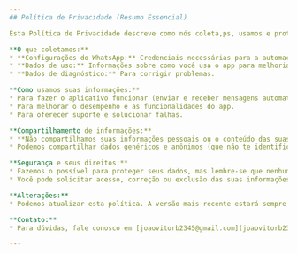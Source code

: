 ```yaml
---
## Política de Privacidade (Resumo Essencial)

Esta Política de Privacidade descreve como nós coleta,ps, usamos e protegemos suas informações ao automatizar mensagens do WhatsApp com IA.

**O que coletamos:**
* **Configurações do WhatsApp:** Credenciais necessárias para a automação. **Não armazenamos suas mensagens do WhatsApp.**
* **Dados de uso:** Informações sobre como você usa o app para melhorias.
* **Dados de diagnóstico:** Para corrigir problemas.

**Como usamos suas informações:**
* Para fazer o aplicativo funcionar (enviar e receber mensagens automaticamente).
* Para melhorar o desempenho e as funcionalidades do app.
* Para oferecer suporte e solucionar falhas.

**Compartilhamento de informações:**
* **Não compartilhamos suas informações pessoais ou o conteúdo das suas mensagens do WhatsApp com terceiros.**
* Podemos compartilhar dados genéricos e anônimos (que não te identificam) para análises.

**Segurança e seus direitos:**
* Fazemos o possível para proteger seus dados, mas lembre-se que nenhuma segurança na internet é 100% infalível.
* Você pode solicitar acesso, correção ou exclusão das suas informações entrando em contato conosco.

**Alterações:**
* Podemos atualizar esta política. A versão mais recente estará sempre disponível aqui.

**Contato:**
* Para dúvidas, fale conosco em [joaovitorb2345@gmail.com](joaovitorb2345@gmail.com).

---
```


